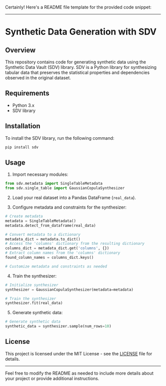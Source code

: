 Certainly! Here's a README file template for the provided code snippet:

---

# Synthetic Data Generation with SDV

## Overview

This repository contains code for generating synthetic data using the Synthetic Data Vault (SDV) library. SDV is a Python library for synthesizing tabular data that preserves the statistical properties and dependencies observed in the original dataset.

## Requirements

- Python 3.x
- SDV library

## Installation

To install the SDV library, run the following command:

```bash
pip install sdv
```

## Usage

1. Import necessary modules:

```python
from sdv.metadata import SingleTableMetadata
from sdv.single_table import GaussianCopulaSynthesizer
```

2. Load your real dataset into a Pandas DataFrame (`real_data`).

3. Configure metadata and constraints for the synthesizer:

```python
# Create metadata
metadata = SingleTableMetadata()
metadata.detect_from_dataframe(real_data)

# Convert metadata to a dictionary
metadata_dict = metadata.to_dict()
# Access the 'columns' dictionary from the resulting dictionary
columns_dict = metadata_dict.get('columns', {})
# Extract column names from the 'columns' dictionary
found_column_names = columns_dict.keys()

# Customize metadata and constraints as needed
```

4. Train the synthesizer:

```python
# Initialize synthesizer
synthesizer = GaussianCopulaSynthesizer(metadata=metadata)

# Train the synthesizer
synthesizer.fit(real_data)
```

5. Generate synthetic data:

```python
# Generate synthetic data
synthetic_data = synthesizer.sample(num_rows=10)
```

## License

This project is licensed under the MIT License - see the [LICENSE](LICENSE) file for details.

---

Feel free to modify the README as needed to include more details about your project or provide additional instructions.